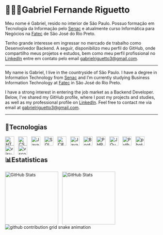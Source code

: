 # 🧑🏻‍💻Gabriel Fernande Riguetto

Meu nome é Gabriel, resido no interior de São Paulo. Possuo formação em Tecnologia da Informação pelo [Senac](https://www.sp.senac.br/) e atualmente curso Informática para Negócios na [Fatec](https://www.fatecriopreto.edu.br/) de São José do Rio Preto.

Tenho grande interesse em ingressar no mercado de trabalho como Desenvolvedor Backend. A seguir, disponibilizo meu perfil do GitHub, onde compartilho meus projetos e estudos, bem como meu perfil profissional no [LinkedIn](https://www.linkedin.com/in/gabriel-fernandes-riguetto-5266b3351/) entre em contato pelo email gabrielriguetto3@gmail.com.

---

My name is Gabriel, I live in the countryside of São Paulo. I have a degree in Information Technology from [Senac](https://www.sp.senac.br/) and I’m currently studying Business Information Technology at [Fatec](https://www.fatecriopreto.edu.br/) in São José do Rio Preto.

I have a strong interest in entering the job market as a Backend Developer. Below, I’ve shared my GitHub profile, where I post my projects and studies, as well as my professional profile on [LinkedIn](https://www.linkedin.com/in/gabriel-fernandes-riguetto-5266b3351/). Feel free to contact me via email at gabrielriguetto3@gmail.com.

---

## 🤖Tecnologias

<img 
    align="left" 
    alt="HTML"
    title="HTML" 
    width="30px" 
    style="padding-right: 10px;" 
    src="https://cdn.jsdelivr.net/gh/devicons/devicon@latest/icons/html5/html5-original.svg" 
/>
<img 
    align="left" 
    alt="CSS" 
    title="CSS"
    width="30px" 
    style="padding-right: 10px;" 
    src="https://cdn.jsdelivr.net/gh/devicons/devicon@latest/icons/css3/css3-original.svg" 
/>
<img 
    align="left" 
    alt="JavaScript" 
    title="JavaScript"
    width="30px" 
    style="padding-right: 10px;" 
    src="https://cdn.jsdelivr.net/gh/devicons/devicon@latest/icons/javascript/javascript-original.svg" 
/>

<img 
    align="left" 
    alt="SQL" 
    title="SQL"
    width="30px" 
    style="padding-right: 10px;" 
    src="https://cdn.jsdelivr.net/gh/devicons/devicon@latest/icons/azuresqldatabase/azuresqldatabase-original.svg" 
/>

<img 
    align="left" 
    alt="C#" 
    title="C#"
    width="30px" 
    style="padding-right: 10px;" 
    src="https://cdn.jsdelivr.net/gh/devicons/devicon@latest/icons/csharp/csharp-original.svg" 
/>

<img 
    align="left" 
    alt="Java" 
    title="Java"
    width="30px" 
    style="padding-right: 10px;" 
src="https://cdn.jsdelivr.net/gh/devicons/devicon@latest/icons/java/java-original.svg"/>

<img 
    align="left" 
    alt="Bootstrap"
    title="Bootstrap" 
    width="30px" 
    style="padding-right: 10px;" 
    src="https://cdn.jsdelivr.net/gh/devicons/devicon@latest/icons/bootstrap/bootstrap-original.svg" 
/>


<img 
    align="left" 
    alt="PHP" 
    title="PHP"
    width="30px" 
    style="padding-right: 10px;" 
    src="https://cdn.jsdelivr.net/gh/devicons/devicon@latest/icons/php/php-original.svg" 
/>

<img 
    align="left" 
    alt="JQuery" 
    title="JQuery"
    width="30px" 
    style="padding-right: 10px;" 
    src="https://cdn.jsdelivr.net/gh/devicons/devicon@latest/icons/jquery/jquery-original.svg" 
/>

<img 
    align="left" 
    alt="Python" 
    title="Python"
    width="30px" 
    style="padding-right: 10px;" 
    src="https://cdn.jsdelivr.net/gh/devicons/devicon@latest/icons/python/python-original.svg" 
/>

<img 
    align="left" 
    alt="photoshop" 
    title="photoshop"
    width="30px" 
    style="padding-right: 10px;" 
    src="https://cdn.jsdelivr.net/gh/devicons/devicon@latest/icons/photoshop/photoshop-original.svg" 
/>


<img 
    align="left" 
    alt="visual studio" 
    title="visual studio"
    width="30px" 
    style="padding-right: 10px;" 
    src="https://cdn.jsdelivr.net/gh/devicons/devicon@latest/icons/visualstudio/visualstudio-original.svg"
/>

<img 
    align="left" 
    alt="vscode" 
    title="vscode"
    width="30px" 
    style="padding-right: 10px;" 
    src="https://cdn.jsdelivr.net/gh/devicons/devicon@latest/icons/vscode/vscode-original.svg"
/>
<br>
<br>

## 📊Estatisticas
  <img 
    align="left" 
    alt="GitHub Stats" 
    height="175" 
    style="padding-right: 10px;" 
    src="https://github-readme-stats.vercel.app/api?username=GRiguetto&show_icons=true&theme=tokyonight&include_all_commits=true&locale=pt-br" >



<img 
      align="left" 
      alt="GitHub Stats" 
      height="175" 
      src="https://github-readme-stats.vercel.app/api/top-langs/?username=GRiguetto&theme=tokyonight&layout=compact&custom_title=Tecnologias&langs_count=9" 
  />

  
<picture align="center">
  <source media="(prefers-color-scheme: dark)" srcset="https://raw.githubusercontent.com/GRiguetto/GRiguetto/output/github-contribution-grid-snake-dark.svg">
  <source media="(prefers-color-scheme: light)" srcset="https://raw.githubusercontent.com/GRiguetto/GRiguetto/output/github-contribution-grid-snake-dark.svg">
  <img align="center" alt="github contribution grid snake animation" src="https://raw.githubusercontent.com/GRiguetto/mari4souza/output/github-contribution-grid-snake.svg">
</picture>


